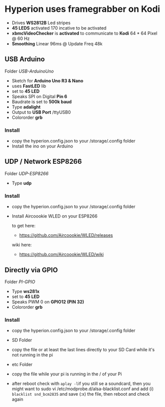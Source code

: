 # Hyperion uses framegrabber on Kodi
* Drives **WS2812B** Led stripes
* **45 LEDS** activated 170 incative to be activated
* **xbmcVideoChecker** is **activated** to communicate to **Kodi**
  64 * 64 Pixel @ 60 Hz
* **Smoothing** Linear 96ms @ Update Freq 48k

## USB Arduino
Folder *USB-ArduinoUno*

* Sketch for **Arduino Uno R3 & Nano**
* uses **FastLED** lib
* set to **45 LED**
* Speaks SPI on Digital **Pin 6**
* Baudrate is set to **500k baud**
* Type **adalight**
* Output to **USB Port** /ttyUSB0 
* Colororder **grb**

### Install
* copy the hyperion.config.json to your /storage/.config folder
* Install the ino on your Arduino


## UDP / Network ESP8266
 Folder *UDP-ESP8266*
 * Type **udp**

### Install
* copy the hyperion.config.json to your /storage/.config folder

* Install Aircoookie WLED on your ESP8266

  to get here: 
  * https://github.com/Aircoookie/WLED/releases

  wiki here: 
  * https://github.com/Aircoookie/WLED/wiki

## Directly via GPIO
 Folder *PI-GPIO*
 * Type **ws281x**
 * set to **45 LED**
 * Speaks PWM 0 on **GPIO12 (PIN 32)**
 * Colororder **grb**

### Install
* copy the hyperion.config.json to your /storage/.config folder

* SD Folder 
 * copy the file or at least the last lines directly to your SD Card while it's not running in the pi
* etc Folder
 * copy the file while your pi is running in the / of your Pi
 * after reboot check with `aplay -l`if you still se a soundcard, then you might want to sudo vi /etc/modprobe.d/alsa-blacklist.conf and add (i) `blacklist snd_bcm2835` and save (:x) the file, then reboot and check again
